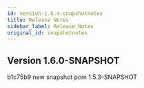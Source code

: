 ```yaml
---
id: version-1.5.4-snapshotnotes
title: Release Notes
sidebar_label: Release Notes
original_id: snapshotnotes
---
```


## Version 1.6.0-SNAPSHOT
b1c75b9 new snapshot pom 1.5.3-SNAPSHOT</br>